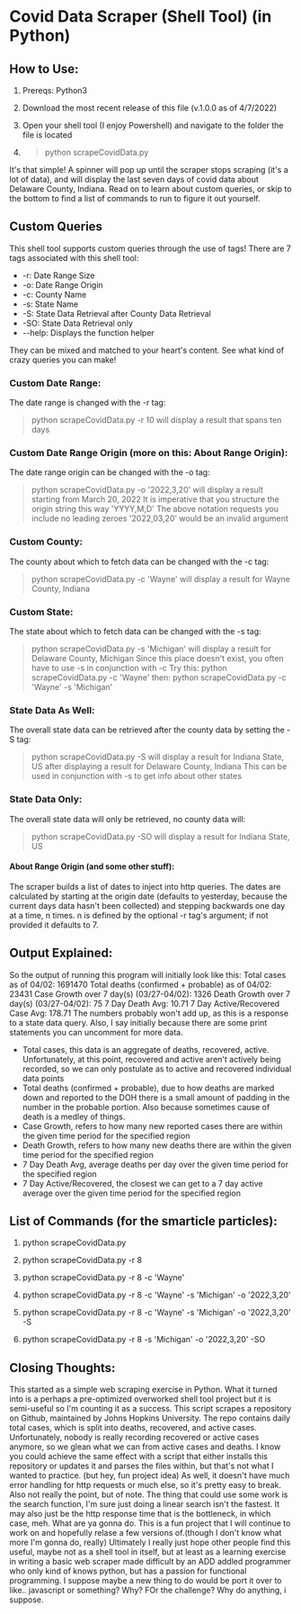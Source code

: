 # Covid Data Scraper (Shell Tool) (in Python)
 
## How to Use:

1. Prereqs: Python3

1. Download the most recent release of this file (v.1.0.0 as of 4/7/2022)

1. Open your shell tool (I enjoy Powershell) and navigate to the folder the file is located

1. > python scrapeCovidData.py

It's that simple! A spinner will pop up until the scraper stops scraping (it's a lot of data), and will display the last seven days of covid data about Delaware County, Indiana. Read on to learn about custom queries, or skip to the bottom to find a list of commands to run to figure it out yourself. 

## Custom Queries
This shell tool supports custom queries through the use of tags! There are 7 tags associated with this shell tool:
<ul>
<li>-r: Date Range Size</li>
<li>-o: Date Range Origin</li>
<li>-c: County Name</li>
<li>-s: State Name</li>
<li>-S: State Data Retrieval after County Data Retrieval</li>
<li>-SO: State Data Retrieval only</li>
<li>--help: Displays the function helper</li>
</ul>

They can be mixed and matched to your heart's content. See what kind of crazy queries you can make!

### Custom Date Range:
The date range is changed with the -r tag:
> python scrapeCovidData.py -r 10
will display a result that spans ten days

### Custom Date Range Origin (more on this: About Range Origin):
The date range origin can be changed with the -o tag:
> python scrapeCovidData.py -o '2022,3,20'
will display a result starting from March 20, 2022
It is imperative that you structure the origin string this way 'YYYY,M,D'
The above notation requests you include no leading zeroes '2022,03,20' would be an invalid argument

### Custom County:
The county about which to fetch data can be changed with the -c tag:
> python scrapeCovidData.py -c 'Wayne'
will display a result for Wayne County, Indiana

### Custom State:
The state about which to fetch data can be changed with the -s tag:
> python scrapeCovidData.py -s 'Michigan'
will display a result for Delaware County, Michigan
Since this place doesn't exist, you often have to use -s in conjunction with -c
Try this:
> python scrapeCovidData.py -c 'Wayne'
then:
> python scrapeCovidData.py -c 'Wayne' -s 'Michigan'

### State Data As Well:
The overall state data can be retrieved after the county data by setting the -S tag:
>python scrapeCovidData.py -S
will display a result for Indiana State, US after displaying a result for Delaware County, Indiana
This can be used in conjunction with -s to get info about other states

### State Data Only:
The overall state data will only be retrieved, no county data will:
>python scrapeCovidData.py -SO
will display a result for Indiana State, US

#### About Range Origin (and some other stuff):
The scraper builds a list of dates to inject into http queries. The dates are calculated by starting at the origin date (defaults to yesterday, because the current days data hasn't been collected) and stepping backwards one day at a time, n times. n is defined by the optional -r tag's argument; if not provided it defaults to 7. 

## Output Explained:
So the output of running this program will initially look like this:
        Total cases as of 04/02: 1691470
        Total deaths (confirmed + probable) as of 04/02: 23431
        Case Growth over 7 day(s) (03/27-04/02): 1326
        Death Growth over 7 day(s) (03/27-04/02): 75
        7 Day Death Avg: 10.71
        7 Day Active/Recovered Case Avg: 178.71
The numbers probably won't add up, as this is a response to a state data query. Also, I say initially because there are some print statements you can uncomment for more data. 
- Total cases, this data is an aggregate of deaths, recovered, active. Unfortunately, at this point, recovered and active aren't actively being recorded, so we can only postulate as to active and recovered individual data points
- Total deaths (confirmed + probable), due to how deaths are marked down and reported to the DOH there is a small amount of padding in the number in the probable portion. Also because sometimes cause of death is a medley of things. 
- Case Growth, refers to how many new reported cases there are within the given time period for the specified region
- Death Growth, refers to how many new deaths there are within the given time period for the specified region
- 7 Day Death Avg, average deaths per day over the given time period for the specified region
- 7 Day Active/Recovered, the closest we can get to a 7 day active average over the given time period for the specified region


## List of Commands (for the smarticle particles):

1. python scrapeCovidData.py

1. python scrapeCovidData.py -r 8

1. python scrapeCovidData.py -r 8 -c 'Wayne'

1. python scrapeCovidData.py -r 8 -c 'Wayne' -s 'Michigan' -o '2022,3,20'

1. python scrapeCovidData.py -r 8 -c 'Wayne' -s 'Michigan' -o '2022,3,20' -S

1. python scrapeCovidData.py -r 8 -s 'Michigan' -o '2022,3,20' -SO

## Closing Thoughts:
This started as a simple web scraping exercise in Python. What it turned into is a perhaps a pre-optimized overworked shell tool project but it is semi-useful so I'm counting it as a success.
This script scrapes a repository on Github, maintained by Johns Hopkins University. The repo contains daily total cases, which is split into deaths, recovered, and active cases. Unfortunately, nobody is really recording recovered or active cases anymore, so we glean what we can from active cases and deaths.
I know you could achieve the same effect with a script that either installs this repository or updates it and parses the files within, but that's not what I wanted to practice. (but hey, fun project idea) As well, it doesn't have much error handling for http requests or much else, so it's pretty easy to break. Also not really the point, but of note. The thing that could use some work is the search function, I'm sure just doing a linear search isn't the fastest. It may also just be the http response time that is the bottleneck, in which case, meh. What are ya gonna do. This is a fun project that I will continue to work on and hopefully relase a few versions of.(though I don't know what more I'm gonna do, really) Ultimately I really just hope other people find this useful, maybe not as a shell tool in itself, but at least as a learning exercise in writing a basic web scraper made difficult by an ADD addled programmer who only kind of knows python, but has a passion for functional programming. I suppose maybe a new thing to do would be port it over to like.. javascript or something? Why? FOr the challenge? Why do anything, i suppose. 